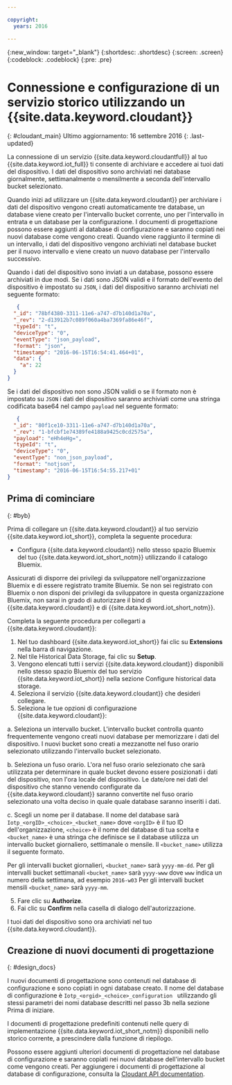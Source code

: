 ```yaml
---

copyright:
  years: 2016

---
```


{:new_window: target="\_blank"}
{:shortdesc: .shortdesc}
{:screen: .screen}
{:codeblock: .codeblock}
{:pre: .pre}

# Connessione e configurazione di un servizio storico utilizzando un {{site.data.keyword.cloudant}}  
{: #cloudant_main}
Ultimo aggiornamento: 16 settembre 2016
{: .last-updated}

La connessione di un servizio {{site.data.keyword.cloudantfull}} al tuo {{site.data.keyword.iot_full}} ti consente di archiviare e accedere ai tuoi dati del dispositivo. I dati del dispositivo sono archiviati nei database giornalmente, settimanalmente o mensilmente a seconda dell'intervallo bucket selezionato.

Quando inizi ad utilizzare un {{site.data.keyword.cloudant}} per archiviare i dati del dispositivo vengono creati automaticamente tre database, un database viene creato per l'intervallo bucket corrente, uno per l'intervallo in entrata e un database per la configurazione. I documenti di progettazione possono essere aggiunti al database di configurazione e saranno copiati nei nuovi database come vengono creati. Quando viene raggiunto il termine di un intervallo, i dati del dispositivo vengono archiviati nel database bucket per il nuovo intervallo e viene creato un nuovo database per l'intervallo successivo.

Quando i dati del dispositivo sono inviati a un database, possono essere archiviati in due modi. Se i dati sono JSON validi e il formato dell'evento del dispositivo è impostato su `JSON`, i dati del dispositivo saranno archiviati nel seguente formato:

```json
   {
  "_id": "78bf4380-3311-11e6-a747-d7b140d1a70a",
  "_rev": "2-d13912b7c089f060a4ba7369fa86e46f",
  "typeId": "t",
  "deviceType": "0",
  "eventType": "json_payload",
  "format": "json",
  "timestamp": "2016-06-15T16:54:41.464+01",
  "data": {
    "a": 22
  }
}

```

Se i dati del dispositivo non sono JSON validi o se il formato non è impostato su `JSON` i dati del dispositivo saranno archiviati come una stringa codificata base64 nel campo `payload` nel seguente formato:

```json
   {
  "_id": "80f1ce10-3311-11e6-a747-d7b140d1a70a",
  "_rev": "1-bfcbf1e74389fe4188a9425c0cd2575a",
  "payload": "eHh4eHg=",
  "typeId": "t",
  "deviceType": "0",
  "eventType": "non_json_payload",
  "format": "notjson",
  "timestamp": "2016-06-15T16:54:55.217+01"
}

```

## Prima di cominciare  
{: #byb}

Prima di collegare un {{site.data.keyword.cloudant}} al tuo servizio {{site.data.keyword.iot_short}}, completa la seguente procedura:

- Configura {{site.data.keyword.cloudant}} nello stesso spazio Bluemix del tuo {{site.data.keyword.iot_short_notm}} utilizzando il catalogo Bluemix.

Assicurati di disporre dei privilegi da sviluppatore nell'organizzazione Bluemix e di essere registrato tramite Bluemix. Se non sei registrato con Bluemix o non disponi dei privilegi da sviluppatore in questa organizzazione Bluemix, non sarai in grado di autorizzare il bind di {{site.data.keyword.cloudant}} e di {{site.data.keyword.iot_short_notm}}.

Completa la seguente procedura per collegarti a {{site.data.keyword.cloudant}}:

1. Nel tuo dashboard {{site.data.keyword.iot_short}} fai clic su **Extensions** nella barra di navigazione.
2. Nel tile Historical Data Storage, fai clic su **Setup**.
2. Vengono elencati tutti i servizi {{site.data.keyword.cloudant}} disponibili nello stesso spazio Bluemix del tuo servizio {{site.data.keyword.iot_short}} nella sezione Configure historical data storage.
3. Seleziona il servizio {{site.data.keyword.cloudant}} che desideri collegare.
4. Seleziona le tue opzioni di configurazione {{site.data.keyword.cloudant}}:

  a. Seleziona un intervallo bucket. L'intervallo bucket controlla quanto frequentemente vengono creati nuovi database per memorizzare i dati del dispositivo. I nuovi bucket sono creati a mezzanotte nel fuso orario selezionato utilizzando l'intervallo bucket selezionato.

  b. Seleziona un fuso orario. L'ora nel fuso orario selezionato che sarà utilizzata per determinare in quale bucket devono essere posizionati i dati del dispositivo, non l'ora locale del dispositivo. Le date/ore nei dati del dispositivo che stanno venendo configurate da {{site.data.keyword.cloudant}} saranno convertite nel fuso orario selezionato una volta deciso in quale quale database saranno inseriti i dati.

  c. Scegli un nome per il database. Il nome del database sarà `Iotp_<orgID>_<choice>_<bucket_name>` dove `<orgID>` è il tuo ID dell'organizzazione, `<choice>` è il nome del database di tua scelta e `<bucket_name>` è una stringa che definisce se il database utilizza un intervallo bucket giornaliero, settimanale o mensile. Il `<bucket_name>` utilizza il seguente formato.

  Per gli intervalli bucket giornalieri, `<bucket_name>` sarà `yyyy-mm-dd`.
  Per gli intervalli bucket settimanali `<bucket_name>` sarà `yyyy-www` dove `www` indica un numero della settimana, ad esempio `2016-w03`
  Per gli intervalli bucket mensili `<bucket_name>` sarà `yyyy-mm`.

5. Fare clic su **Authorize**.
6. Fai clic su **Confirm** nella casella di dialogo dell'autorizzazione.

I tuoi dati del dispositivo sono ora archiviati nel tuo {{site.data.keyword.cloudant}}.

## Creazione di nuovi documenti di progettazione  
{: #design_docs}

I nuovi documenti di progettazione sono contenuti nel database di configurazione e sono copiati in ogni database creato. Il nome del database di configurazione è `Iotp_<orgid>_<choice>_configuration
` utilizzando gli stessi parametri dei nomi database descritti nel passo 3b nella sezione Prima di iniziare.

I documenti di progettazione predefiniti contenuti nelle query di implementazione {{site.data.keyword.iot_short_notm}} disponibili nello storico corrente, a prescindere dalla funzione di riepilogo.

Possono essere aggiunti ulteriori documenti di progettazione nel database di configurazione e saranno copiati nei nuovi database dell'intervallo bucket come vengono creati. Per aggiungere i documenti di progettazione al database di configurazione, consulta la [Cloudant API documentation](https://docs.cloudant.com/document.html).

<!--  # Related links
{: #rellinks}
* [Querying your {{site.data.keyword.cloudant}}](link) -->
